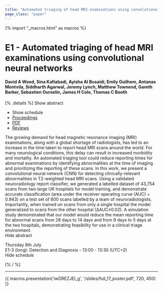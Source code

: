 ```yaml
---
title: "Automated triaging of head MRI examinations using convolutional neural networks"
page_class: "paper"
---
```


{% import "_macros.html" as macros %}

# E1 - Automated triaging of head MRI examinations using convolutional neural networks

#### David A Wood, Sina Kafiabadi, Ayisha Al Busaidi, Emily Guilhem, Antanas Montvila, Siddharth Agarwal, Jeremy Lynch, Matthew Townend, Gareth Barker, Sebastien Ourselin, James H Cole, Thomas C Booth

[% .details %]
<a class="toggle_visibility" data-selector=".abstract" data-level="3">Show abstract</a>
- <a class="toggle_visibility" data-selector=".schedule" data-level="3">Show schedule</a>
- <a href="https://proceedings.mlr.press/v143/wood21a.html">Proceedings</a>
- <a href="/proceedings/wood21.pdf">PDF</a>
- <a href="https://openreview.net/forum?id=gh8qD_lAADe">Reviews</a>

<p>
    <span class="abstract">
        The growing demand for head magnetic resonance imaging (MRI) examinations, along with a global shortage of radiologists, has led to an increase in the time taken to report head MRI scans around the world.  For many neurological conditions, this delay can result in increased morbidity and mortality.  An automated triaging tool could reduce reporting times for abnormal examinations by identifying abnormalities at the time of imaging and prioritizing the reporting of these scans.  In this work, we present a convolutional neural network (CNN) for detecting clinically-relevant  abnormalities  in T2-weighted  head  MRI scans. Using a validated neuroradiology report classifier, we generated a labelled dataset of 43,754 scans from two large UK hospitals for model training, and demonstrate accurate classification (area under the receiver operating curve (AUC) = 0.943) on a test set of 800 scans labelled by a team of neuroradiologists.  Importantly,  when trained on scans from only a single hospital the model generalized to scans from the other hospital (∆AUC≤0.02).  A simulation study demonstrated that our model would reduce the mean reporting time for abnormal scans from 28 days to 14 days and from 9 days to 5 days at the two hospitals, demonstrating feasibility for use in a clinical triage environment.
        <br>
        <span class="actions"><a class="toggle_visibility" data-level="2">Hide abstract</a></span>
    </span>
</p>

<p>
    <span class="schedule">
         Thursday 8th July<br>E1-3 (long): Detection and Diagnosis - 13:00 - 13:30 (UTC+2)
        <br>
        <span class="actions"><a class="toggle_visibility" data-level="2">Hide schedule</a></span>
    </span>
</p>

[% / %]


---

{{ macros.presentation('iwDREZJEl_g', '/slides/full_17_poster.pdf', 720, 450) }}
